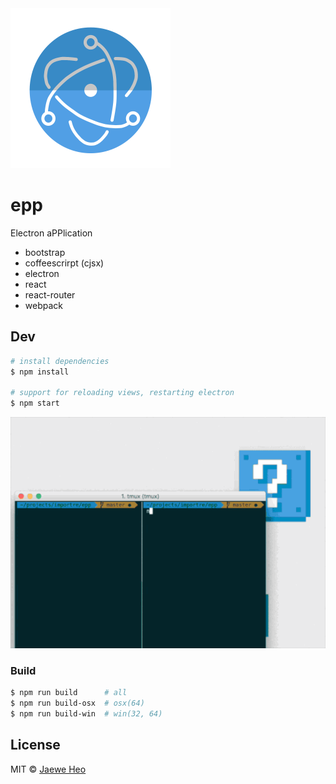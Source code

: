 <img src='assets/epp.png' width=256 />

# epp

Electron aPPlication

- bootstrap
- coffeescrirpt (cjsx)
- electron
- react
- react-router
- webpack


## Dev

```sh
# install dependencies
$ npm install

# support for reloading views, restarting electron
$ npm start
```

![gif][gif]

### Build

```sh
$ npm run build      # all
$ npm run build-osx  # osx(64)
$ npm run build-win  # win(32, 64)
```

## License

MIT © [Jaewe Heo](http://import.re)



[gif]: assets/epp.gif
